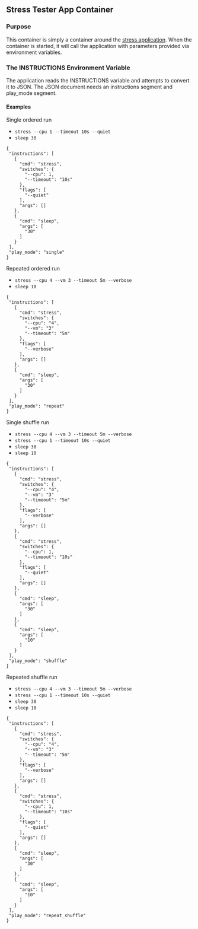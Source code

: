 ## Stress Tester App Container

### Purpose

 This container is simply a container around the [stress application](http://people.seas.harvard.edu/~apw/stress/).
 When the container is started, it will call the application with parameters provided via environment variables.


### The INSTRUCTIONS Environment Variable

 The application reads the INSTRUCTIONS variable and attempts to convert it to JSON. 
 The JSON document needs an instructions segment and play_mode segment.

#### Examples

Single ordered run
 - `stress --cpu 1 --timeout 10s --quiet`
 - `sleep 30`

 ```
 {
  "instructions": [
    {
      "cmd": "stress",
      "switches": {
        "--cpu": 1,
        "--timeout": "10s"
      },
      "flags": [
        "--quiet"
      ],
      "args": []
    },
    {
      "cmd": "sleep",
      "args": [
        "30"
      ]
    }
  ],
  "play_mode": "single"
}
```

Repeated ordered run
 - `stress --cpu 4 --vm 3 --timeout 5m --verbose`
 - `sleep 10`

 ```
 {
  "instructions": [
    {
      "cmd": "stress",
      "switches": {
        "--cpu": "4",
        "--vm": "3"
        "--timeout": "5m"
      },
      "flags": [
        "--verbose"
      ],
      "args": []
    },
    {
      "cmd": "sleep",
      "args": [
        "30"
      ]
    }
  ],
  "play_mode": "repeat"
}
```

Single shuffle run
 - `stress --cpu 4 --vm 3 --timeout 5m --verbose`
 - `stress --cpu 1 --timeout 10s --quiet`
 - `sleep 30`
 - `sleep 10`

 ```
 {
  "instructions": [
    {
      "cmd": "stress",
      "switches": {
        "--cpu": "4",
        "--vm": "3"
        "--timeout": "5m"
      },
      "flags": [
        "--verbose"
      ],
      "args": []
    },
    {
      "cmd": "stress",
      "switches": {
        "--cpu": 1,
        "--timeout": "10s"
      },
      "flags": [
        "--quiet"
      ],
      "args": []
    },
    {
      "cmd": "sleep",
      "args": [
        "30"
      ]
    },
    {
      "cmd": "sleep",
      "args": [
        "10"
      ]
    }
  ],
  "play_mode": "shuffle"
}
```

Repeated shuffle run
 - `stress --cpu 4 --vm 3 --timeout 5m --verbose`
 - `stress --cpu 1 --timeout 10s --quiet`
 - `sleep 30`
 - `sleep 10`

 ```
 {
  "instructions": [
    {
      "cmd": "stress",
      "switches": {
        "--cpu": "4",
        "--vm": "3"
        "--timeout": "5m"
      },
      "flags": [
        "--verbose"
      ],
      "args": []
    },
    {
      "cmd": "stress",
      "switches": {
        "--cpu": 1,
        "--timeout": "10s"
      },
      "flags": [
        "--quiet"
      ],
      "args": []
    },
    {
      "cmd": "sleep",
      "args": [
        "30"
      ]
    },
    {
      "cmd": "sleep",
      "args": [
        "10"
      ]
    }
  ],
  "play_mode": "repeat_shuffle"
}
```